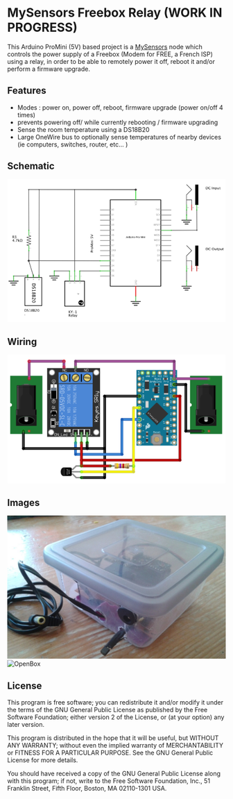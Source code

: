 # MySensors Freebox Relay (WORK IN PROGRESS)

This Arduino ProMini (5V) based project is a [MySensors](https://www.mysensors.org/)  node which controls the power supply of a Freebox (Modem for FREE, a French ISP) using a relay, in order to be able to remotely power it off, reboot it and/or perform a firmware upgrade.


## Features
- Modes : power on, power off, reboot, firmware upgrade (power on/off 4 times)
- prevents powering off/ while currently rebooting / firmware upgrading
- Sense the room temperature using a DS18B20
- Large OneWire bus to optionally sense temperatures of nearby devices (ie computers, switches, router, etc... )


## Schematic
![schematic](images/schematic.png)


## Wiring
![wiring](images/wiring.png)

## Images
![Box](images/img_box.jpg)
![OpenBox](images/img_open.jpg)


## License

This program is free software; you can redistribute it and/or modify it under the terms of the GNU General Public License as published by the Free Software Foundation; either version 2 of the License, or (at your option) any later version.

This program is distributed in the hope that it will be useful, but WITHOUT ANY WARRANTY; without even the implied warranty of MERCHANTABILITY or FITNESS FOR A PARTICULAR PURPOSE.  See the GNU General Public License for more details.

You should have received a copy of the GNU General Public License along with this program; if not, write to the Free Software Foundation, Inc., 51 Franklin Street, Fifth Floor, Boston, MA 02110-1301 USA.
